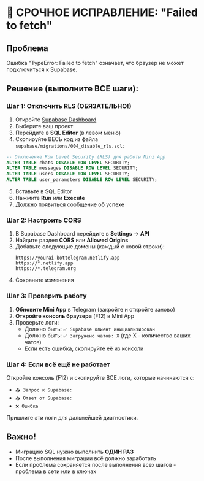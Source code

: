 # 🔧 СРОЧНОЕ ИСПРАВЛЕНИЕ: "Failed to fetch"

## Проблема
Ошибка "TypeError: Failed to fetch" означает, что браузер не может подключиться к Supabase.

## Решение (выполните ВСЕ шаги):

### Шаг 1: Отключить RLS (ОБЯЗАТЕЛЬНО!)

1. Откройте [Supabase Dashboard](https://app.supabase.com)
2. Выберите ваш проект
3. Перейдите в **SQL Editor** (в левом меню)
4. Скопируйте ВЕСЬ код из файла `supabase/migrations/004_disable_rls.sql`:

```sql
-- Отключение Row Level Security (RLS) для работы Mini App
ALTER TABLE chats DISABLE ROW LEVEL SECURITY;
ALTER TABLE messages DISABLE ROW LEVEL SECURITY;
ALTER TABLE users DISABLE ROW LEVEL SECURITY;
ALTER TABLE user_parameters DISABLE ROW LEVEL SECURITY;
```

5. Вставьте в SQL Editor
6. Нажмите **Run** или **Execute**
7. Должно появиться сообщение об успехе

### Шаг 2: Настроить CORS

1. В Supabase Dashboard перейдите в **Settings** → **API**
2. Найдите раздел **CORS** или **Allowed Origins**
3. Добавьте следующие домены (каждый с новой строки):
   ```
   https://yourai-bottelegram.netlify.app
   https://*.netlify.app
   https://*.telegram.org
   ```
4. Сохраните изменения

### Шаг 3: Проверить работу

1. **Обновите Mini App** в Telegram (закройте и откройте заново)
2. **Откройте консоль браузера** (F12) в Mini App
3. Проверьте логи:
   - Должно быть: `✅ Supabase клиент инициализирован`
   - Должно быть: `✅ Загружено чатов: X` (где X - количество ваших чатов)
   - Если есть ошибка, скопируйте её из консоли

### Шаг 4: Если всё ещё не работает

Откройте консоль (F12) и скопируйте ВСЕ логи, которые начинаются с:
- `📤 Запрос к Supabase:`
- `📥 Ответ от Supabase:`
- `❌ Ошибка`

Пришлите эти логи для дальнейшей диагностики.

## Важно!

- Миграцию SQL нужно выполнить **ОДИН РАЗ**
- После выполнения миграции всё должно заработать
- Если проблема сохраняется после выполнения всех шагов - проблема в сети или в ключах

